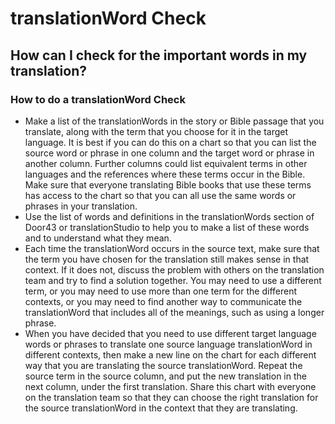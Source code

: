 # translationWord Check #

## How can I check for the important words in my translation? ##


### How to do a translationWord Check

* Make a list of the translationWords in the story or Bible passage that you translate, along with the term that you choose for it in the target language. It is best if you can do this on a chart so that you can list the source word or phrase in one column and the target word or phrase in another column. Further columns could list equivalent terms in other languages and the references where these terms occur in the Bible. Make sure that everyone translating Bible books that use these terms has access to the chart so that you can all use the same words or phrases in your translation.
* Use the list of words and definitions in the translationWords section of Door43 or translationStudio to help you to make a list of these words and to understand what they mean.
* Each time the translationWord occurs in the source text, make sure that the term you have chosen for the translation still makes sense in that context. If it does not, discuss the problem with others on the translation team and try to find a solution together. You may need to use a different term, or you may need to use more than one term for the different contexts, or you may need to find another way to communicate the translationWord that includes all of the meanings, such as using a longer phrase.
* When you have decided that you need to use different target language words or phrases to translate one source language translationWord in different contexts, then make a new line on the chart for each different way that you are translating the source translationWord. Repeat the source term in the source column, and put the new translation in the next column, under the first translation. Share this chart with everyone on the translation team so that they can choose the right translation for the source translationWord in the context that they are translating.

